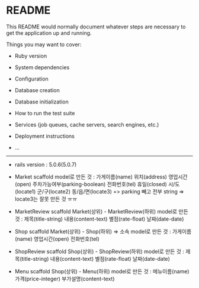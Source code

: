 # README

This README would normally document whatever steps are necessary to get the
application up and running.

Things you may want to cover:

* Ruby version

* System dependencies

* Configuration

* Database creation

* Database initialization

* How to run the test suite

* Services (job queues, cache servers, search engines, etc.)

* Deployment instructions

* ...

------------------------------------------------

* rails version : 5.0.6(5.0.7)

* Market scaffold
  model로 만든 것 : 가게이름(name) 위치(address) 영업시간(open) 주차가능여부(parking-boolean) 전화번호(tel) 휴일(closed) 시/도(locate1) 군/구(locate2) 동/읍/면(locate3) => parking 빼고 전부 string
  => locate3는 잘못 만든 것 ㅠㅠ

* MarketReview scaffold
  Market(상위) - MarketReview(하위)
  model로 만든 것 : 제목(title-string) 내용(content-text) 별점(rate-float) 날짜(date-date)

* Shop scaffold
  Market(상위) - Shop(하위) => 소속
  model로 만든 것 : 가게이름(name) 영업시간(open) 전화번호(tel)

* ShopReview scaffold
  Shop(상위) - ShopReview(하위)
  model로 만든 것 : 제목(title-string) 내용(content-text) 별점(rate-float) 날짜(date-date)

* Menu scaffold
  Shop(상위) - Menu(하위)
  model로 만든 것 : 메뉴이름(name) 가격(price-integer) 부가설명(content-text)
